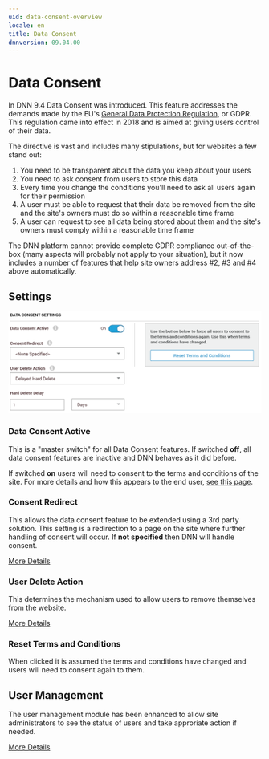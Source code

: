 ```yaml
---
uid: data-consent-overview
locale: en
title: Data Consent
dnnversion: 09.04.00
---
```


# Data Consent

In DNN 9.4 Data Consent was introduced. This feature addresses the demands made by the EU's [General Data Protection Regulation](https://en.wikipedia.org/wiki/General_Data_Protection_Regulation), or GDPR. This regulation came into effect in 2018 and is aimed at giving users control of their data.

The directive is vast and includes many stipulations, but for websites a few stand out:
1. You need to be transparent about the data you keep about your users
2. You need to ask consent from users to store this data
3. Every time you change the conditions you'll need to ask all users again for their permission
4. A user must be able to request that their data be removed from the site and the site's owners must do so within a reasonable time frame
5. A user can request to see all data being stored about them and the site's owners must  comply within a reasonable time frame

The DNN platform cannot provide complete GDPR compliance out-of-the-box (many aspects will probably not apply to your situation), but it now includes a number of features that help site owners address #2, #3 and #4 above automatically.

## Settings

![Privacy Settings](/images/privacy-dc-settings.png)

### Data Consent Active

This is a "master switch" for all Data Consent features. If switched **off**, all data consent features are inactive and DNN behaves as it did before.

If switched **on** users will need to consent to the terms and conditions of the site. For more details and how this appears to the end user, [see this page](xref:data-consent-user-consent).

### Consent Redirect

This allows the data consent feature to be extended using a 3rd party solution. This setting is a redirection to a page on the site where further handling of consent will occur. If **not specified** then DNN will handle consent.

[More Details](xref:data-consent-redirect)

### User Delete Action

This determines the mechanism used to allow users to remove themselves from the website.

[More Details](xref:data-consent-user-delete)

### Reset Terms and Conditions

When clicked it is assumed the terms and conditions have changed and users will need to consent again to them.

## User Management

The user management module has been enhanced to allow site administrators to see the status of users and take approriate action if needed.

[More Details](xref:data-consent-user-management)
